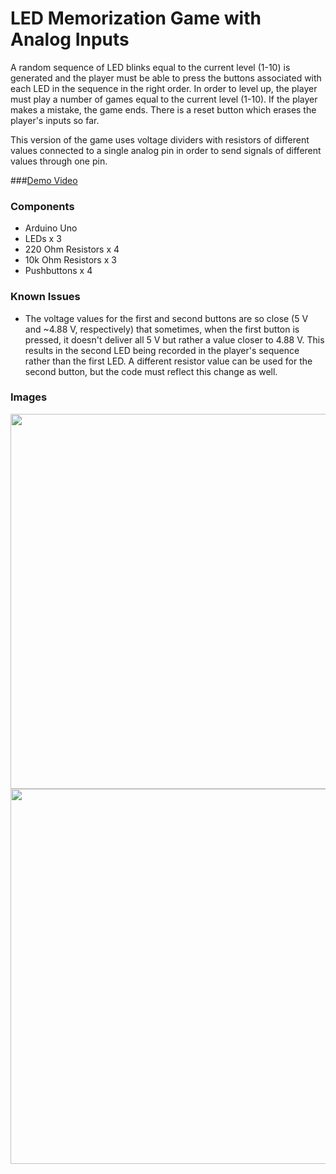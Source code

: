 # LED Memorization Game with Analog Inputs

A random sequence of LED blinks equal to the current level (1-10) is generated and the player must be able to 
press the buttons associated with each LED in the sequence in the right order. In order to level up, the player 
must play a number of games equal to the current level (1-10). If the player makes a mistake, the game ends. 
There is a reset button which erases the player's inputs so far.

This version of the game uses voltage dividers with resistors of different values connected to a single
analog pin in order to send signals of different values through one pin. 

###[Demo Video](https://vid.me/yvs7)

### Components
- Arduino Uno
- LEDs x 3
- 220 Ohm Resistors x 4
- 10k Ohm Resistors x 3
- Pushbuttons x 4

### Known Issues
- The voltage values for the first and second buttons are so close (5 V and ~4.88 V, respectively) that sometimes, when the first button is pressed, it doesn't deliver all 5 V but rather a value closer to 4.88 V. This results in the second LED being recorded in the player's sequence rather than the first LED. A different resistor value can be used for the second button, but the code must reflect this change as well.

### Images

<img src=https://github.com/cmjten/led-memorization-game-analog/blob/master/led_memorization_analog_setup.png width=600/>

<img src=https://github.com/cmjten/led-memorization-game-analog/blob/master/led_memorization_analog_breadboard.png width=600/>
